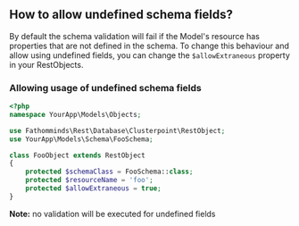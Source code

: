 ## How to allow undefined schema fields? ##

By default the schema validation will fail if the Model's resource has properties that are not defined in the schema. To change this behaviour and allow using undefined fields, you can change the `$allowExtraneous` property in your RestObjects.

### Allowing usage of undefined schema fields  ###

```php
<?php
namespace YourApp\Models\Objects;

use Fathomminds\Rest\Database\Clusterpoint\RestObject;
use YourApp\Models\Schema\FooSchema;

class FooObject extends RestObject
{
    protected $schemaClass = FooSchema::class;
    protected $resourceName = 'foo';
    protected $allowExtraneous = true;
}

```

**Note:** no validation will be executed for undefined fields
